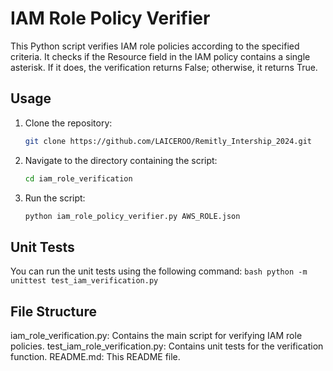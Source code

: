 # IAM Role Policy Verifier
This Python script verifies IAM role policies according to the specified criteria. It checks if the Resource field in the IAM policy contains a single asterisk. If it does, the verification returns False; otherwise, it returns True.

## Usage
1. Clone the repository:
    ```bash
    git clone https://github.com/LAICEROO/Remitly_Intership_2024.git
    ```
2. Navigate to the directory containing the script:
    ```bash
    cd iam_role_verification
    ```
3. Run the script:
    ```bash
    python iam_role_policy_verifier.py AWS_ROLE.json
    ```

## Unit Tests
You can run the unit tests using the following command:
    ```bash
    python -m unittest test_iam_verification.py
    ```
    
## File Structure
iam_role_verification.py: Contains the main script for verifying IAM role policies.
test_iam_role_verification.py: Contains unit tests for the verification function.
README.md: This README file.
